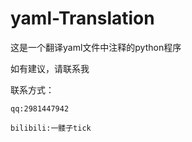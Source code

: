 # yaml-Translation

这是一个翻译yaml文件中注释的python程序

如有建议，请联系我

联系方式：

    qq:2981447942

    bilibili:一髅子tick
